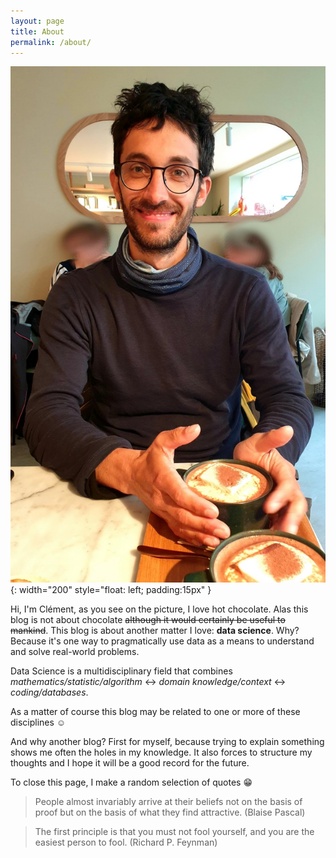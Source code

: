 ```yaml
---
layout: page
title: About
permalink: /about/
---
```


![Me, about to drink a delicious hot chocolate](/assets/about/me.jpg){: width="200" style="float: left; padding:15px" }

Hi, I'm Clément, as you see on the picture, I love hot chocolate. Alas this blog is not about chocolate ~~although it would certainly be useful to mankind~~.
This blog is about another matter I love: **data science**. Why? Because it's one way to pragmatically use data as a means to understand and solve real-world problems.

Data Science is a multidisciplinary field that combines *mathematics/statistic/algorithm* <-> *domain knowledge/context* <-> *coding/databases*.

As a matter of course this blog may be related to one or more of these disciplines :relaxed:

And why another blog? First for myself, because trying to explain something shows me often the holes in my knowledge. It also forces to structure my thoughts and I hope it will be a good record for the future.

To close this page, I make a random selection of quotes :grin:

> People almost invariably arrive at their beliefs not on the basis of proof but on the basis of what they find attractive. (Blaise Pascal)

> The first principle is that you must not fool yourself, and you are the easiest person to fool. (Richard P. Feynman)